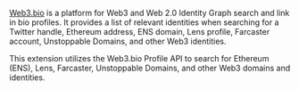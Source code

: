 [Web3.bio](https://web3.bio) is a platform for Web3 and Web 2.0 Identity Graph search and link in bio profiles. It provides a list of relevant identities when searching for a Twitter handle, Ethereum address, ENS domain, Lens profile, Farcaster account, Unstoppable Domains, and other Web3 identities.

This extension utilizes the Web3.bio Profile API to search for Ethereum (ENS), Lens, Farcaster, Unstoppable Domains, and other Web3 domains and identities.